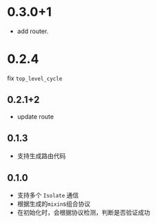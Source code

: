 # 0.3.0+1

* add router.
# 0.2.4

fix `top_level_cycle`

## 0.2.1+2

* update route

## 0.1.3

* 支持生成路由代码

## 0.1.0

* 支持多个 `Isolate` 通信
* 根据生成的`mixin`s组合协议
* 在初始化时，会根据协议检测，判断是否验证成功
